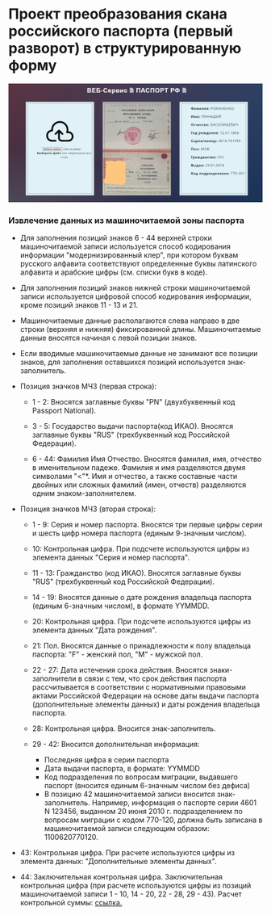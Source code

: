 # Проект преобразования скана российского паспорта (первый разворот) в структурированную форму

![Пример](/static/example.png)

### Извлечение данных из машиночитаемой зоны паспорта

* Для заполнения позиций знаков 6 - 44 верхней строки машиночитаемой записи используется способ 
кодирования информации "модернизированный клер", при котором буквам русского алфавита 
соответствуют определенные буквы латинского алфавита и арабские цифры (см. списки букв в коде).

* Для заполнения позиций знаков нижней строки машиночитаемой записи используется цифровой способ 
кодирования информации, кроме позиций знаков 11 - 13 и 21.

* Машиночитаемые данные располагаются слева направо в две строки (верхняя и нижняя) фиксированной длины. 
Машиночитаемые данные вносятся начиная с левой позиции знаков. 

* Если вводимые машиночитаемые данные не занимают все позиции знаков, для заполнения оставшихся позиций 
используется знак-заполнитель.

* Позиция значков МЧЗ (первая строка):

  * 1 - 2: Вносятся заглавные буквы "PN" (двухбуквенный код Passport National).

  * 3 - 5: Государство выдачи паспорта(код ИКАО). Вносятся заглавные буквы "RUS" (трехбуквенный код Российской Федерации).

  * 6 - 44: Фамилия Имя Отчество. Вносятся фамилия, имя, отчество в именительном падеже. Фамилия и имя разделяются двумя символами "<"*. Имя и отчество, а также составные части двойных или сложных фамилий (имен, отчеств) разделяются одним знаком-заполнителем.

* Позиция значков МЧЗ (вторая строка):

  * 1 - 9: Серия и номер паспорта. Вносятся три первые цифры серии и шесть цифр номера паспорта (единым 9-значным числом).
  
  * 10: Контрольная цифра. При подсчете используются цифры из элемента данных "Серия и номер паспорта".

  * 11 - 13: Гражданство (код ИКАО). Вносятся заглавные буквы "RUS" (трехбуквенный код Российской Федерации).

  * 14 - 19: Вносятся данные о дате рождения владельца паспорта (единым 6-значным числом), в формате YYMMDD.

  * 20: Контрольная цифра. При подсчете используются цифры из элемента данных "Дата рождения".

  * 21: Пол. Вносятся данные о принадлежности к полу владельца паспорта: "F" - женский пол, "М" - мужской пол.

  * 22 - 27: Дата истечения срока действия. Вносятся знаки-заполнители в связи с тем, что срок действия паспорта рассчитывается в соответствии с нормативными правовыми актами Российской Федерации на основе даты выдачи паспорта (дополнительные элементы данных) и даты рождения владельца паспорта.

  * 28: Контрольная цифра. Вносится знак-заполнитель.

  * 29 - 42: Вносится дополнительная информация:
    
    * Последняя цифра в серии паспорта
    * Дата выдачи паспорта, в формате: YYMMDD
    * Код подразделения по вопросам миграции, выдавшего паспорт (вносится единым 6-значным числом без дефиса)
    * В позицию 42 машиночитаемой записи вносится знак-заполнитель. Например, информация о паспорте серии 4601 N 123456, выданном 20 июня 2010 г. подразделением по вопросам миграции с кодом 770-120, должна быть записана в машиночитаемой записи следующим образом: 1100620770120.

* 43: Контрольная цифра. При расчете используются цифры из элемента данных: "Дополнительные элементы данных".

* 44: Заключительная контрольная цифра. Заключительная контрольная цифра (при расчете используются цифры из позиций машиночитаемой записи 1 - 10, 14 - 20, 22 - 28, 29 - 43). Расчет контрольной суммы: [ссылка.](https://base.garant.ru/71826616/2c582bd7512af06ea071fe2518eb92a7/#friends)

